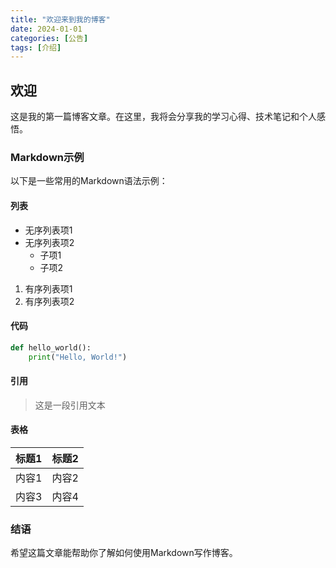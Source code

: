 ```yaml
---
title: "欢迎来到我的博客"
date: 2024-01-01
categories: [公告]
tags: [介绍]
---
```


## 欢迎

这是我的第一篇博客文章。在这里，我将会分享我的学习心得、技术笔记和个人感悟。

### Markdown示例

以下是一些常用的Markdown语法示例：

#### 列表

- 无序列表项1
- 无序列表项2
  - 子项1
  - 子项2

1. 有序列表项1
2. 有序列表项2

#### 代码

```python
def hello_world():
    print("Hello, World!")
```

#### 引用

> 这是一段引用文本

#### 表格

| 标题1 | 标题2 |
|-------|-------|
| 内容1 | 内容2 |
| 内容3 | 内容4 |

### 结语

希望这篇文章能帮助你了解如何使用Markdown写作博客。
